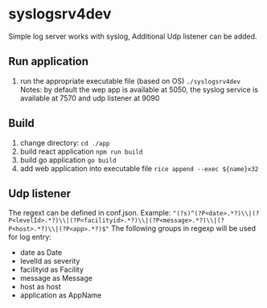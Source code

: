 # syslogsrv4dev

Simple log server works with syslog, Additional Udp listener can be added. 

## Run application

1) run the appropriate executable file (based on OS)
    ```./syslogsrv4dev```
    Notes: by default the wep app is available at 5050, the syslog service is available at 7570 and udp listener at 9090

## Build

1) change directory:
```cd ./app```
2) build react application
```npm run build```
3) build go application
```go build```
4)  add web application into executable file
```rice append --exec ${name}x32```

## Udp listener
The regext can be defined in conf.json.
Example:
```"(?s)^(?P<date>.*?)\\|(?P<levelId>.*?)\\|(?P<facilityid>.*?)\\|(?P<message>.*?)\\|(?P<host>.*?)\\|(?P<app>.*?)$"```
The following groups in regexp will be used for log entry:
- date as Date
- levelId as severity
- facilityid as Facility
- message as Message
- host as host
- application as AppName
